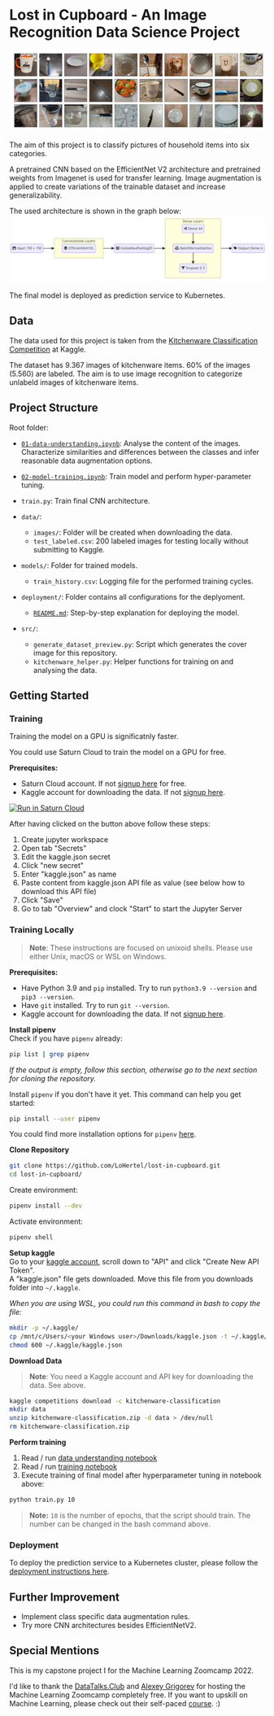 # Lost in Cupboard - An Image Recognition Data Science Project

![Preview of the Kitchenware Classification Dataset](images/preview.png "Kitchenware Classification Dataset")

The aim of this project is to classify pictures of household items into six categories. 

A pretrained CNN based on the EfficientNet V2 architecture and pretrained weights from Imagenet is used for transfer learning. Image augmentation is applied to create variations of the trainable dataset and increase generalizability. 

The used architecture is shown in the graph below:
![Plot of the used CNN architecture](images/model-architecture.png "Model Architecture")


The final model is deployed as prediction service to Kubernetes.


## Data

The data used for this project is taken from the [Kitchenware Classification Competition](https://www.kaggle.com/competitions/kitchenware-classification) at Kaggle.

The dataset has 9.367 images of kitchenware items. 60% of the images (5.560) are labeled.
The aim is to use image recognition to categorize unlabeld images of kitchenware items.


## Project Structure

Root folder:
* [`01-data-understanding.ipynb`](01-data-understanding.ipynb):
  Analyse the content of the images. Characterize similarities and differences between the classes and infer reasonable data augmentation options.
* [`02-model-training.ipynb`](02-model-training.ipynb):
  Train model and perform hyper-parameter tuning.
* `train.py`: Train final CNN architecture.

* `data/`: 
    * `images/`: Folder will be created when downloading the data.
    * `test_labeled.csv`: 200 labeled images for testing locally without submitting to Kaggle.
* `models/`: Folder for trained models. 
    * `train_history.csv`: Logging file for the performed training cycles.
* `deployment/`: Folder contains all configurations for the deplyoment.
    * [`README.md`](deployment/README.md): Step-by-step explanation for deploying the model.
* `src/`:  
    * `generate_dataset_preview.py`: Script which generates the cover image for this repository.
    * `kitchenware_helper.py`: Helper functions for training on and analysing the data.


## Getting Started

### Training
Training the model on a GPU is significatnly faster.

You could use Saturn Cloud to train the model on a GPU for free.

**Prerequisites:**
* Saturn Cloud account. If not [signup here](https://bit.ly/saturn-mlzoomcamp) for free.
* Kaggle account for downloading the data. If not [signup here](https://www.kaggle.com/account/login?phase=startRegisterTab).

[![Run in Saturn Cloud](https://saturncloud.io/images/embed/run-in-saturn-cloud.svg "Run in Saturn Cloud")](https://app.community.saturnenterprise.io/dash/resources?recipeUrl=https://raw.githubusercontent.com/LoHertel/lost-in-cupboard/main/saturn-cloud-recipe.json)

After having clicked on the button above follow these steps:
1. Create jupyter workspace
2. Open tab "Secrets"
3. Edit the kaggle.json secret
4. Click "new secret"
5. Enter "kaggle.json" as name
6. Paste content from kaggle.json API file as value (see below how to download this API file)
7. Click "Save"
8. Go to tab "Overview" and clock "Start" to start the Jupyter Server

### Training Locally

> **Note**: These instructions are focused on unixoid shells. Please use either Unix, macOS or WSL on Windows.

**Prerequisites:**
* Have Python 3.9 and `pip` installed. Try to run `python3.9 --version` and `pip3 --version`.
* Have `git` installed. Try to run `git --version`.
* Kaggle account for downloading the data. If not [signup here](https://www.kaggle.com/account/login?phase=startRegisterTab).

**Install pipenv**  
Check if you have `pipenv` already:
```bash
pip list | grep pipenv
```

*If the output is empty, follow this section, otherwise go to the next section for cloning the repository.*

Install `pipenv` if you don't have it yet. This command can help you get started:
```bash
pip install --user pipenv
```
You could find more installation options for `pipenv` [here](https://pypi.org/project/pipenv/#installation).


**Clone Repository**  
```bash
git clone https://github.com/LoHertel/lost-in-cupboard.git
cd lost-in-cupboard/
```

Create environment:
```bash
pipenv install --dev
```

Activate environment:
```bash
pipenv shell
```


**Setup kaggle**  
Go to your [kaggle account](https://www.kaggle.com/me/account), scroll down to "API" and click "Create New API Token".  
A "kaggle.json" file gets downloaded. Move this file from you downloads folder into `~/.kaggle`.  

*When you are using WSL, you could run this command in bash to copy the file:*
```bash
mkdir -p ~/.kaggle/ 
cp /mnt/c/Users/<your Windows user>/Downloads/kaggle.json -t ~/.kaggle/ 
chmod 600 ~/.kaggle/kaggle.json
```

**Download Data**

> **Note**: You need a Kaggle account and API key for downloading the data. See above.

```bash
kaggle competitions download -c kitchenware-classification
mkdir data
unzip kitchenware-classification.zip -d data > /dev/null
rm kitchenware-classification.zip
```

**Perform training**

1. Read / run [data understanding notebook](01-data-understanding.ipynb)
2. Read / run [training notebook](02-model-training.ipynb)
3. Execute training of final model after hyperparameter tuning in notebook above: 
```bash
python train.py 10
```
> **Note:** `10` is the number of epochs, that the script should train. The number can be changed in the bash command above.

### Deployment

To deploy the prediction service to a Kubernetes cluster, please follow the [deployment instructions here](deployment/README.md).



##  Further Improvement

* Implement class specific data augmentation rules.
* Try more CNN architectures besides EfficientNetV2.



## Special Mentions
This is my capstone project I for the Machine Learning Zoomcamp 2022.

I'd like to thank the [DataTalks.Club](https://datatalks.club) and [Alexey Grigorev](https://github.com/alexeygrigorev) for hosting the Machine Learning Zoomcamp completely free. If you want to upskill on Machine Learning, please check out their self-paced [course](https://github.com/alexeygrigorev/mlbookcamp-code/tree/master/course-zoomcamp). :)